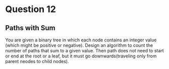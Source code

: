 # Question 12
## Paths with Sum
You are given a binary tree in which each node contains an integer value (which might be positive or negative). Design an algorithm to count the number of paths that sum to a given value. Then path does not need to start or end at the root or a leaf, but it must go downwards(traveling only from parent neodes to child nodes).
